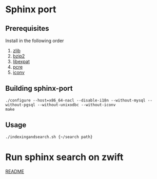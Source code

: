 # Sphinx port

## Prerequisites

Install in the following order

1. [zlib](https://github.com/zerovm/zerovm-ports/blob/master/zlib/README.md)
2. [bzip2](https://github.com/zerovm/zerovm-ports/blob/master/bzip2/README.md)
3. [libexpat](https://github.com/zerovm/zerovm-ports/blob/master/libexpat/README.md)
4. [pcre](https://github.com/zerovm/zerovm-ports/blob/master/pcre-8.33/README.md)
5. [iconv](https://github.com/zerovm/zerovm-ports/blob/master/libiconv/README.md)

## Building sphinx-port

    ./configure --host=x86_64-nacl --disable-i18n --without-mysql --without-pgsql --without-unixodbc --without-iconv
    make


## Usage

    ./indexingandsearch.sh {~/search path}

# Run sphinx search on zwift

[README](https://github.com/zerovm/sphinx-port/blob/master/zsphinx/zwift/README.md)

